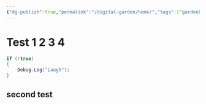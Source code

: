 ```yaml
---
{"dg-publish":true,"permalink":"/digital-garden/home/","tags":["gardenEntry"]}
---
```


# Test 1 2 3 4
```C#
if (!true)
{
	Debug.Log("Laugh");
}
```
## second test